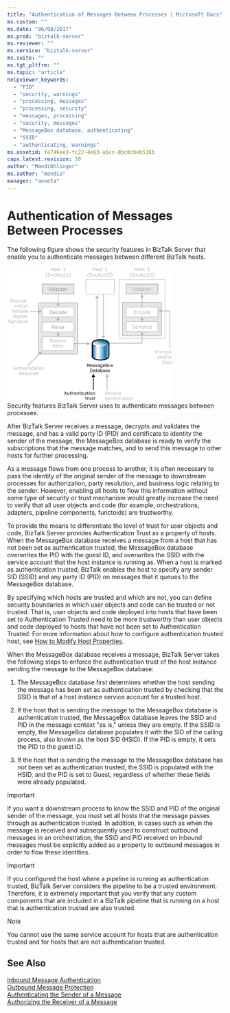 ```yaml
---
title: "Authentication of Messages Between Processes | Microsoft Docs"
ms.custom: ""
ms.date: "06/08/2017"
ms.prod: "biztalk-server"
ms.reviewer: ""
ms.service: "biztalk-server"
ms.suite: ""
ms.tgt_pltfrm: ""
ms.topic: "article"
helpviewer_keywords: 
  - "PID"
  - "security, warnings"
  - "processing, messages"
  - "processing, security"
  - "messages, processing"
  - "security, messages"
  - "MessageBox database, authenticating"
  - "SSID"
  - "authenticating, warnings"
ms.assetid: fa746ee3-fc22-4e63-a5cc-8bc0cbeb536b
caps.latest.revision: 10
author: "MandiOhlinger"
ms.author: "mandia"
manager: "anneta"
---
```

# Authentication of Messages Between Processes
The following figure shows the security features in BizTalk Server that enable you to authenticate messages between different BizTalk hosts.  
  
 ![Security features authenticating messages](../core/media/ebiz-plan-secoverview-auth-process.gif "ebiz_plan_secoverview_auth_process")  
Security features BizTalk Server uses to authenticate messages between processes.  
  
 After BizTalk Server receives a message, decrypts and validates the message, and has a valid party ID (PID) and certificate to identity the sender of the message, the MessageBox database is ready to verify the subscriptions that the message matches, and to send this message to other hosts for further processing.  
  
 As a message flows from one process to another, it is often necessary to pass the identity of the original sender of the message to downstream processes for authorization, party resolution, and business logic relating to the sender. However, enabling all hosts to flow this information without some type of security or trust mechanism would greatly increase the need to verify that all user objects and code (for example, orchestrations, adapters, pipeline components, functoids) are trustworthy.  
  
 To provide the means to differentiate the level of trust for user objects and code, BizTalk Server provides Authentication Trust as a property of hosts. When the MessageBox database receives a message from a host that has not been set as authentication trusted, the MessageBox database overwrites the PID with the guest ID, and overwrites the SSID with the service account that the host instance is running as. When a host is marked as authentication trusted, BizTalk enables the host to specify any sender SID (SSID) and any party ID (PID) on messages that it queues to the MessageBox database.  
  
 By specifying which hosts are trusted and which are not, you can define security boundaries in which user objects and code can be trusted or not trusted. That is, user objects and code deployed into hosts that have been set to Authentication Trusted need to be more trustworthy than user objects and code deployed to hosts that have not been set to Authentication Trusted. For more information about how to configure authentication trusted host, see [How to Modify Host Properties](../core/how-to-modify-host-properties.md).  
  
 When the MessageBox database receives a message, BizTalk Server takes the following steps to enforce the authentication trust of the host instance sending the message to the MessageBox database:  
  
1.  The MessageBox database first determines whether the host sending the message has been set as authentication trusted by checking that the SSID is that of a host instance service account for a trusted host.  
  
2.  If the host that is sending the message to the MessageBox database is authentication trusted, the MessageBox database leaves the SSID and PID in the message context "as is," unless they are empty. If the SSID is empty, the MessageBox database populates it with the SID of the calling process, also known as the host SID (HSID). If the PID is empty, it sets the PID to the guest ID.  
  
3.  If the host that is sending the message to the MessageBox database has not been set as authentication trusted, the SSID is populated with the HSID, and the PID is set to Guest, regardless of whether these fields were already populated.  
  
> [!IMPORTANT]
>  If you want a downstream process to know the SSID and PID of the original sender of the message, you must set all hosts that the message passes through as authentication trusted. In addition, in cases such as when the message is received and subsequently used to construct outbound messages in an orchestration, the SSID and PID received on inbound messages must be explicitly added as a property to outbound messages in order to flow these identities.  
  
> [!IMPORTANT]
>  If you configured the host where a pipeline is running as authentication trusted, BizTalk Server considers the pipeline to be a trusted environment. Therefore, it is extremely important that you verify that any custom components that are included in a BizTalk pipeline that is running on a host that is authentication trusted are also trusted.  
  
> [!NOTE]
>  You cannot use the same service account for hosts that are authentication trusted and for hosts that are not authentication trusted.  
  
## See Also  
 [Inbound Message Authentication](../core/inbound-message-authentication.md)   
 [Outbound Message Protection](../core/outbound-message-protection.md)   
 [Authenticating the Sender of a Message](../core/authenticating-the-sender-of-a-message.md)   
 [Authorizing the Receiver of a Message](../core/authorizing-the-receiver-of-a-message.md)